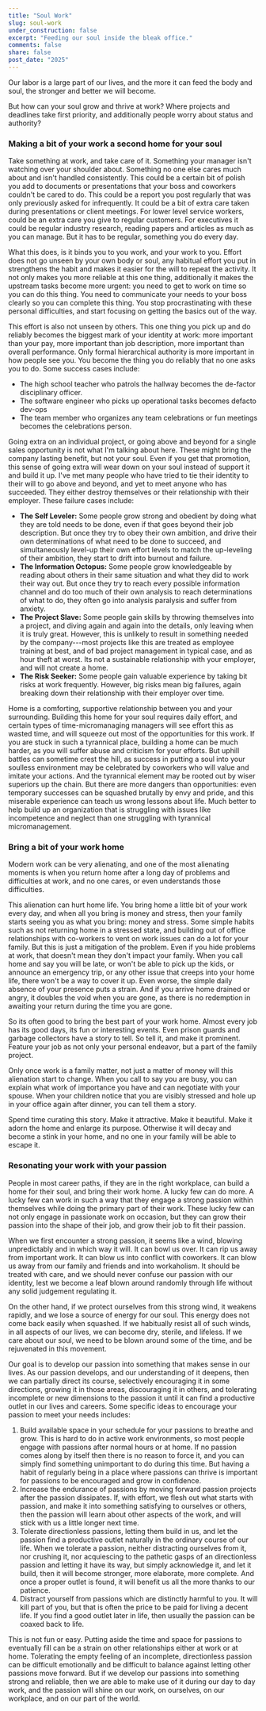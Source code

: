```yaml
---
title: "Soul Work"
slug: soul-work
under_construction: false
excerpt: "Feeding our soul inside the bleak office."
comments: false
share: false
post_date: "2025"
---
```


Our labor is a large part of our lives, and the more it can feed the body and soul, the stronger and better we will become. 

But how can your soul grow and thrive at work? Where projects and deadlines take first priority, and additionally people worry about status and authority?

### Making a bit of your work a second home for your soul

Take something at work, and take care of it. Something your manager isn't watching over your shoulder about. Something no one else cares much about and isn't handled consistently. This could be a certain bit of polish you add to documents or presentations that your boss and coworkers couldn't be cared to do. This could be a report you post regularly that was only previously asked for infrequently. It could be a bit of extra care taken during presentations or client meetings. For lower level service workers, could be an extra care you give to regular customers. For executives it could be regular industry research, reading papers and articles as much as you can manage. But it has to be regular, something you do every day. 

What this does, is it binds you to you work, and your work to you. Effort does not go unseen by your own body or soul, any habitual effort you put in strengthens the habit and makes it easier for the will to repeat the activity. It not only makes you more reliable at this one thing, additionally it makes the upstream tasks become more urgent: you need to get to work on time so you can do this thing. You need to communicate your needs to your boss clearly so you can complete this thing. You stop procrastinating with these personal difficulties, and start focusing on getting the basics out of the way.

This effort is also not unseen by others. This one thing you pick up and do reliably becomes the biggest mark of your identity at work: more important than your pay, more important than job description, more important than overall performance. Only formal hierarchical authority is more important in how people see you. You become the thing you do reliably that no one asks you to do. Some success cases include:

* The high school teacher who patrols the hallway becomes the de-factor disciplinary officer.
* The software engineer who picks up operational tasks becomes defacto dev-ops
* The team member who organizes any team celebrations or fun meetings becomes the celebrations person.

Going extra on an individual project, or going above and beyond for a single sales opportunity is not what I'm talking about here. These might bring the company lasting benefit, but not your soul. Even if you get that promotion, this sense of going extra will wear down on your soul instead of support it and build it up. I've met many people who have tried to tie their identity to their will to go above and beyond, and yet to meet anyone who has succeeded. They either destroy themselves or their relationship with their employer. These failure cases include:

* **The Self Leveler:** Some people grow strong and obedient by doing what they are told needs to be done, even if that goes beyond their job description. But once they try to obey their own ambition, and drive their own determinations of what need to be done to succeed, and simultaneously level-up their own effort levels to match the up-leveling of their ambition, they start to drift into burnout and failure. 
* **The Information Octopus:** Some people grow knowledgeable by reading about others in their same situation and what they did to work their way out. But once they try to reach every possible information channel and do too much of their own analysis to reach determinations of what to do, they often go into analysis paralysis and suffer from anxiety. 
* **The Project Slave:** Some people gain skills by throwing themselves into a project, and diving again and again into the details, only leaving when it is truly great. However, this is unlikely to result in something needed by the company---most projects like this are treated as employee training at best, and of bad project management in typical case, and as hour theft at worst. Its not a sustainable relationship with your employer, and will not create a home. 
* **The Risk Seeker:** Some people gain valuable experience by taking bit risks at work frequently. However, big risks mean big failures, again breaking down their relationship with their employer over time. 

Home is a comforting, supportive relationship between you and your surrounding. Building this home for your soul requires daily effort, and certain types of time-micromanaging managers will see effort this as wasted time, and will squeeze out most of the opportunities for this work. If you are stuck in such a tyrannical place, building a home can be much harder, as you will suffer abuse and criticism for your efforts. But uphill battles can sometime crest the hill, as success in putting a soul into your soulless environment may be celebrated by coworkers who will value and imitate your actions. And the tyrannical element may be rooted out by wiser superiors up the chain. But there are more dangers than opportunities: even temporary successes can be squashed brutally by envy and pride, and this miserable experience can teach us wrong lessons about life. Much better to help build up an organization that is struggling with issues like incompetence and neglect than one struggling with tyrannical micromanagement.

### Bring a bit of your work home

Modern work can be very alienating, and one of the most alienating moments is when you return home after a long day of problems and difficulties at work, and no one cares, or even understands those difficulties.

This alienation can hurt home life. You bring home a little bit of your work every day, and when all you bring is money and stress, then your family starts seeing you as what you bring: money and stress. Some simple habits such as not returning home in a stressed state, and building out of office relationships with co-workers to vent on work issues can do a lot for your family. But this is just a mitigation of the problem. Even if you hide problems at work, that doesn't mean they don't impact your family. When you call home and say you will be late, or won't be able to pick up the kids, or announce an emergency trip, or any other issue that creeps into your home life, there won't be a way to cover it up. Even worse, the simple daily absence of your presence puts a strain. And if you arrive home drained or angry, it doubles the void when you are gone, as there is no redemption in awaiting your return during the time you are gone. 

So its often good to bring the best part of your work home. Almost every job has its good days, its fun or interesting events. Even prison guards and garbage collectors have a story to tell. So tell it, and make it prominent. Feature your job as not only your personal endeavor, but a part of the family project. 

Only once work is a family matter, not just a matter of money will this alienation start to change. When you call to say you are busy, you can explain what work of importance you have and can negotiate with your spouse. When your children notice that you are visibly stressed and hole up in your office again after dinner, you can tell them a story.

Spend time curating this story. Make it attractive. Make it beautiful. Make it adorn the home and enlarge its purpose. Otherwise it will decay and become a stink in your home, and no one in your family will be able to escape it. 

### Resonating your work with your passion

People in most career paths, if they are in the right workplace, can build a home for their soul, and bring their work home. A lucky few can do more. A lucky few can work in such a way that they engage a strong passion within themselves while doing the primary part of their work. These lucky few can not only engage in passionate work on occasion, but they can grow their passion into the shape of their job, and grow their job to fit their passion.

When we first encounter a strong passion, it seems like a wind, blowing unpredictably and in which way it will. It can bowl us over. It can rip us away from important work. It can blow us into conflict with coworkers. It can blow us away from our family and friends and into workaholism. It should be treated with care, and we should never confuse our passion with our identity, lest we become a leaf blown around randomly through life without any solid judgement regulating it. 

On the other hand, if we protect ourselves from this strong wind, it weakens rapidly, and we lose a source of energy for our soul. This energy does not come back easily when squashed. If we habitually resist all of such winds, in all aspects of our lives, we can become dry, sterile, and lifeless. If we care about our soul, we need to be blown around some of the time, and be rejuvenated in this movement.

Our goal is to develop our passion into something that makes sense in our lives. As our passion develops, and our understanding of it deepens, then we can partially direct its course, selectively encouraging it in some directions, growing it in those areas, discouraging it in others, and tolerating incomplete or new dimensions to the passion it until it can find a productive outlet in our lives and careers. Some specific ideas to encourage your passion to meet your needs includes:

1. Build available space in your schedule for your passions to breathe and grow. This is hard to do in active work environments, so most people engage with passions after normal hours or at home. If no passion comes along by itself then there is no reason to force it, and you can simply find something unimportant to do during this time. But having a habit of regularly being in a place where passions can thrive is important for passions to be encouraged and grow in confidence.
2. Increase the endurance of passions by moving forward passion projects after the passion dissipates. If, with effort, we flesh out what starts with passion, and make it into something satisfying to ourselves or others, then the passion will learn about other aspects of the work, and will stick with us a little longer next time.
3. Tolerate directionless passions, letting them build in us, and let the passion find a productive outlet naturally in the ordinary course of our life. When we tolerate a passion, neither distracting ourselves from it, nor crushing it, nor acquiescing to the pathetic gasps of an directionless passion and letting it have its way, but simply acknowledge it, and let it build, then it will become stronger, more elaborate, more complete. And once a proper outlet is found, it will benefit us all the more thanks to our patience. 
4. Distract yourself from passions which are distinctly harmful to you. It will kill part of you, but that is often the price to be paid for living a decent life. If you find a good outlet later in life, then usually the passion can be coaxed back to life.

This is not fun or easy. Putting aside the time and space for passions to eventually fill can be a strain on other relationships either at work or at home. Tolerating the empty feeling of an incomplete, directionless passion can be difficult emotionally and be difficult to balance against letting other passions move forward. But if we develop our passions into something strong and reliable, then we are able to make use of it during our day to day work, and the passion will shine on our work, on ourselves, on our workplace, and on our part of the world.
